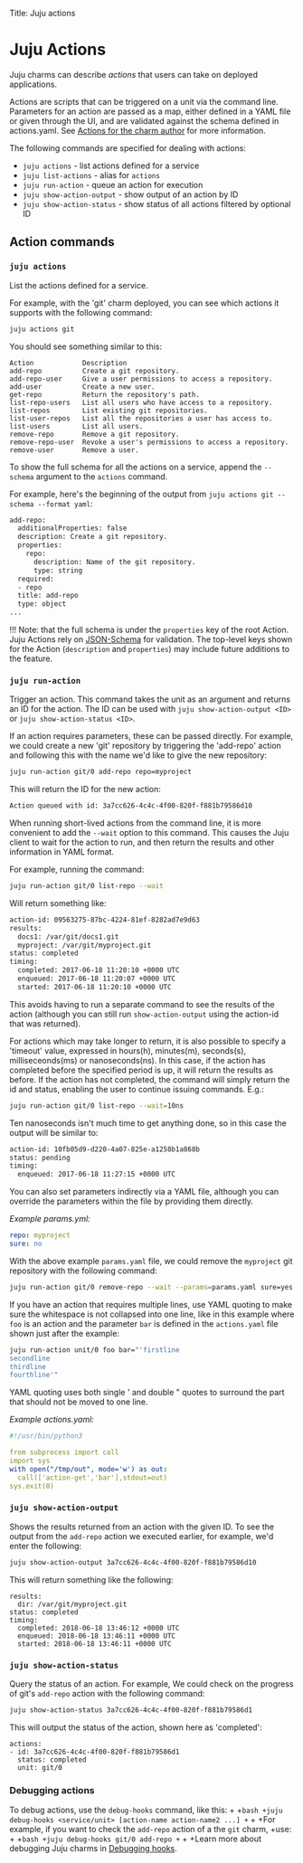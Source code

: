 Title: Juju actions

# Juju Actions

Juju charms can describe *actions* that users can take on deployed applications.

Actions are scripts that can be triggered on a unit via the command line.
Parameters for an action are passed as a map, either defined in a YAML file
or given through the UI, and are validated against the schema defined in
actions.yaml. See [Actions for the charm author](authors-charm-actions.html) for more information.

The following commands are specified for dealing with actions:

- `juju actions` - list actions defined for a service
- `juju list-actions` - alias for `actions`
- `juju run-action` - queue an action for execution
- `juju show-action-output` - show output of an action by ID
- `juju show-action-status` - show status of all actions filtered by optional ID

## Action commands

### `juju actions`

List the actions defined for a service.

For example, with the 'git' charm deployed, you can see which actions it
supports with the following command:

```bash
juju actions git
```

You should see something similar to this:

<!-- JUJUVERSION: 2.0.0-genericlinux-amd64 -->
<!-- JUJUCOMMAND: juju actions git -->
```no-highlight
Action            Description
add-repo          Create a git repository.
add-repo-user     Give a user permissions to access a repository.
add-user          Create a new user.
get-repo          Return the repository's path.
list-repo-users   List all users who have access to a repository.
list-repos        List existing git repositories.
list-user-repos   List all the repositories a user has access to.
list-users        List all users.
remove-repo       Remove a git repository.
remove-repo-user  Revoke a user's permissions to access a repository.
remove-user       Remove a user.
```
To show the full schema for all the actions on a service, append the `--schema`
argument to the `actions` command. 

For example, here's the beginning of the output from `juju actions git
--schema --format yaml`:

```bash
add-repo:
  additionalProperties: false
  description: Create a git repository.
  properties:
    repo:
      description: Name of the git repository.
      type: string
  required:
  - repo
  title: add-repo
  type: object
...
```

!!! Note: that the full schema is under the `properties` key of the root Action.
Juju Actions rely on [JSON-Schema](http://json-schema.org) for validation.
The top-level keys shown for the Action (`description` and `properties`) may
include future additions to the feature.

### `juju run-action`

Trigger an action. This command takes the unit as an argument and returns an ID
for the action. The ID can be used with `juju show-action-output <ID>` or 
`juju show-action-status <ID>`.

If an action requires parameters, these can be passed directly. For example, we
could create a new 'git' repository by triggering the 'add-repo' action and
following this with the name we'd like to give the new repository:


```bash
juju run-action git/0 add-repo repo=myproject
```
This will return the ID for the new action:

```bash
Action queued with id: 3a7cc626-4c4c-4f00-820f-f881b79586d10
```

When running short-lived actions from the command line, it is more convenient to
add the `--wait` option to this command. This causes the Juju client to wait for
the action to run, and then return the results and other information in YAML
format.

For example, running the command:

```bash
juju run-action git/0 list-repo --wait
```

Will return something like:

```bash
action-id: 09563275-87bc-4224-81ef-8282ad7e9d63
results:
  docs1: /var/git/docs1.git
  myproject: /var/git/myproject.git
status: completed
timing:
  completed: 2017-06-18 11:20:10 +0000 UTC
  enqueued: 2017-06-18 11:20:07 +0000 UTC
  started: 2017-06-18 11:20:10 +0000 UTC
```

This avoids having to run a separate command to see the results of the action 
(although you can still run `show-action-output` using the action-id that 
was returned). 

For actions which may take longer to return, it is also possible to specify a 
'timeout' value, expressed in hours(h), minutes(m), seconds(s), milliseceonds(ms)
or nanoseconds(ns). In this case, if the action has completed before the 
specified period is up, it will return the results as before. If the action has
not completed, the command will simply return the id and status, enabling the
user to continue issuing commands. E.g.:

```bash
juju run-action git/0 list-repo --wait=10ns
```
Ten nanoseconds isn't much time to get anything done, so in this case the output
will be similar to:

```bash
action-id: 10fb05d9-d220-4a07-825e-a1258b1a868b
status: pending
timing:
  enqueued: 2017-06-18 11:27:15 +0000 UTC
```

You can also set parameters indirectly via a YAML file, although you can
override the parameters within the file by providing them directly.

*Example params.yml:*
```yaml
repo: myproject
sure: no
```
With the above example `params.yaml` file, we could remove the `myproject` git
repository with the following command:

```bash
juju run-action git/0 remove-repo --wait --params=params.yaml sure=yes
```

If you have an action that requires multiple lines, use YAML quoting to make
sure the whitespace is not collapsed into one line, like in this example where
`foo` is an action and the parameter `bar` is defined in the `actions.yaml` file
shown just after the example:

```bash
juju run-action unit/0 foo bar="'firstline
secondline
thirdline
fourthline'"
```

YAML quoting uses both single ' and double " quotes to surround the part that
should not be moved to one line.

*Example actions.yaml:*
```yaml
#!/usr/bin/python3

from subprocess import call
import sys
with open("/tmp/out", mode='w') as out:
  call(['action-get','bar'],stdout=out)
sys.exit(0)
```

### `juju show-action-output`

Shows the results returned from an action with the given ID. To
see the output from the `add-repo` action we executed earlier, for example,
we'd enter the following:

```bash
juju show-action-output 3a7cc626-4c4c-4f00-820f-f881b79586d10
```
This will return something like the following:

<!-- JUJUVERSION: 2.0.0-genericlinux-amd64 -->
<!-- JUJUCOMMAND: juju show-action-output 4cb5c96d-77de-4870-8462-8e4de5b22852
-->
```no-highlight
results:
  dir: /var/git/myproject.git
status: completed
timing:
  completed: 2018-06-18 13:46:12 +0000 UTC
  enqueued: 2018-06-18 13:46:11 +0000 UTC
  started: 2018-06-18 13:46:11 +0000 UTC
```
### `juju show-action-status`

Query the status of an action. For example, We could check on the progress of git's
`add-repo` action with the following command:

```bash
juju show-action-status 3a7cc626-4c4c-4f00-820f-f881b79586d1
```
This will output the status of the action, shown here as 'completed':

<!-- JUJUVERSION: 2.0.0-genericlinux-amd64 -->
<!-- JUJUCOMMAND: juju show-action-status 4cb5c96d-77de-4870-8462-8e4de5b22852
-->
```no-highlight
actions:
- id: 3a7cc626-4c4c-4f00-820f-f881b79586d1
  status: completed
  unit: git/0
```

### Debugging actions

To debug actions, use the `debug-hooks` command, like this:
 +
 +```bash
 +juju debug-hooks <service/unit> [action-name action-name2 ...]
 +```
 +
 +For example, if you want to check the `add-repo` action of a the `git` charm,
 +use:
 +
 +```bash
 +juju debug-hooks git/0 add-repo
 +```
 +
 +Learn more about debugging Juju charms in [Debugging hooks][devdebug].

[devdebug]: ./developer-debugging.html
